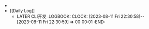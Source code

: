 -
- [[Daily Log]]
	- LATER CLI开发
	  :LOGBOOK:
	  CLOCK: [2023-08-11 Fri 22:30:58]--[2023-08-11 Fri 22:30:59] =>  00:00:01
	  :END:
